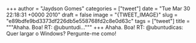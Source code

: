 
+++
author = "Jaydson Gomes"
categories = ["tweet"]
date = "Tue Mar 30 22:18:31 +0000 2010"
draft = false
image = "{TWEET_IMAGE}"
slug = "e89bdfe9bd3373df226db5e558768fd2c8e0d63c"
tags = ["tweet"]
title = """Ahaha. Boa! RT: @ubuntudi..."""
+++
Ahaha. Boa! RT: @ubuntudicas: Quer largar o Windows? Pergunte-me como!
